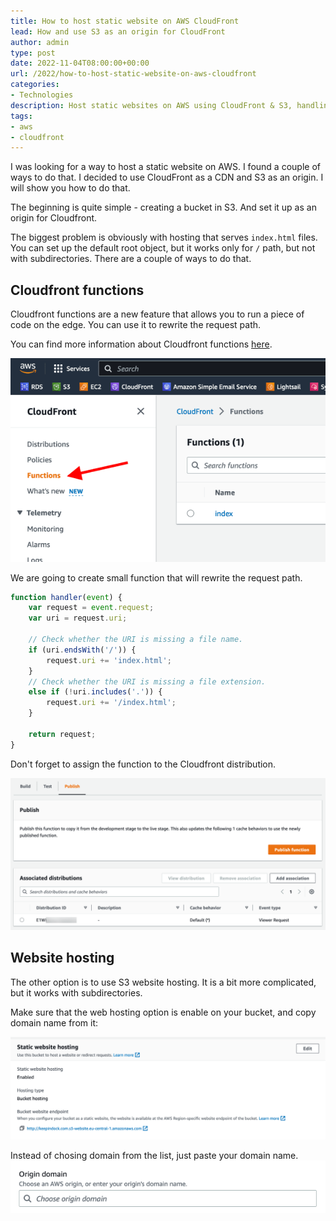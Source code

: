 ```yaml
---
title: How to host static website on AWS CloudFront
lead: How and use S3 as an origin for CloudFront
author: admin
type: post
date: 2022-11-04T08:00:00+00:00
url: /2022/how-to-host-static-website-on-aws-cloudfront
categories:
- Technologies
description: Host static websites on AWS using CloudFront & S3, handling index.html files in subdirs with a practical guide and CloudFront Functions.
tags:
- aws
- cloudfront
---
```


I was looking for a way to host a static website on AWS. I found a couple of ways to do that. I decided to use CloudFront as a CDN and S3 as an origin. I will show you how to do that.

<!--more-->

The beginning is quite simple - creating a bucket in S3. And set it up as an origin for Cloudfront.

The biggest problem is obviously with hosting that serves `index.html` files. You can set up the default root object, but it works only for `/` path, but not with subdirectories. There are a couple of ways to do that.

## Cloudfront functions 

Cloudfront functions are a new feature that allows you to run a piece of code on the edge. You can use it to rewrite the request path.

You can find more information about Cloudfront functions [here](https://docs.aws.amazon.com/AmazonCloudFront/latest/DeveloperGuide/cloudfront-functions.html).

![cloudfront-functions](/images/2022/11/cloudfront-functions.png)

We are going to create small function that will rewrite the request path. 

```js
function handler(event) {
    var request = event.request;
    var uri = request.uri;
    
    // Check whether the URI is missing a file name.
    if (uri.endsWith('/')) {
        request.uri += 'index.html';
    } 
    // Check whether the URI is missing a file extension.
    else if (!uri.includes('.')) {
        request.uri += '/index.html';
    }

    return request;
}
```

Don't forget to assign the function to the Cloudfront distribution.

![cloudfront-functions](/images/2022/11/cloudfront-functions-associate.png)

## Website hosting

The other option is to use S3 website hosting. It is a bit more complicated, but it works with subdirectories.

Make sure that the web hosting option is enable on your bucket, and copy domain name from it:

![Website hosting](/images/2022/11/static-website-hosting.png)

Instead of chosing domain from the list, just paste your domain name.
![dropdown](/images/2022/11/dropdown-origin.png)